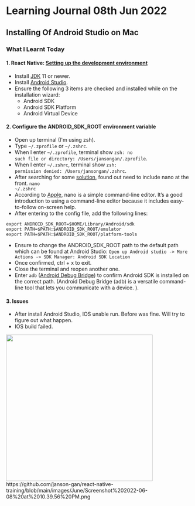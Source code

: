# Learning Journal 08th Jun 2022
## Installing Of Android Studio on Mac
### What I Learnt Today
#### 1. React Native: [Setting up the development environment](https://reactnative.dev/docs/environment-setup)
- Install [JDK](https://docs.oracle.com/en/java/javase/11/install/installation-jdk-macos.html#GUID-2FE451B0-9572-4E38-A1A5-568B77B146DE) 11 or newer.
- Install [Android Studio](https://developer.android.com/studio/index.html).
- Ensure the following 3 items are checked and installed while on the installation wizard:
  - Android SDK
  - Android SDK Platform
  - Android Virtual Device
#### 2. Configure the ANDROID_SDK_ROOT environment variable
- Open up terminal (I'm using zsh).
- Type <code>\~/.zprofile</code> or <code>~/.zshrc</code>.
- When I enter <code>\~/.zprofile</code>, terminal show <code>zsh: no such file or directory: /Users/jansongan/.zprofile</code>.
- When I enter <code>\~/.zshrc</code>, terminal show <code>zsh: permission denied: /Users/jansongan/.zshrc</code>.
- After searching for some [solution](https://stackoverflow.com/questions/28296237/set-android-home-environment-variable-in-mac), found out need to include nano at the front. <code>nano ~/.zshrc</code>
- According to [Apple](https://support.apple.com/en-sg/guide/terminal/apdb02f1133-25af-4c65-8976-159609f99817/mac), nano is a simple command-line editor. It’s a good introduction to using a command-line editor because it includes easy-to-follow on-screen help. 
- After entering to the config file, add the following lines:
```
export ANDROID_SDK_ROOT=$HOME/Library/Android/sdk 
export PATH=$PATH:$ANDROID_SDK_ROOT/emulator
export PATH=$PATH:$ANDROID_SDK_ROOT/platform-tools
```
- Ensure to change the ANDROID_SDK_ROOT path to the default path which can be found at Android Studio: <code>Open up Android studio -> More Actions -> SDK Manager: Android SDK Location</code>
- Once confirmed, ctrl + x to exit.
- Close the terminal and reopen another one.
- Enter <code>adb</code> ([Android Debug Bridge](https://developer.android.com/studio/command-line/adb)) to confirm Android SDK is installed on the correct path. (Android Debug Bridge (adb) is a versatile command-line tool that lets you communicate with a device. ).
#### 3. Issues
- After install Android Studio, IOS unable run. Before was fine. Will try to figure out what happen.
- IOS build failed.
<img src="" width="400" /> 
https://github.com/janson-gan/react-native-training/blob/main/images/June/Screenshot%202022-06-08%20at%2010.39.56%20PM.png
